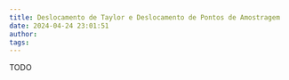 ```yaml
---
title: Deslocamento de Taylor e Deslocamento de Pontos de Amostragem
date: 2024-04-24 23:01:51
author: 
tags:
---
```


TODO
